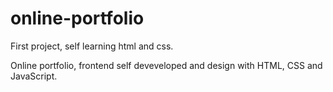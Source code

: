 # online-portfolio

First project, self learning html and css.


Online portfolio, frontend self deveveloped and design with HTML, CSS and JavaScript.
